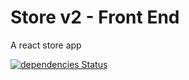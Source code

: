 # Store v2 - Front End
A react store app

[![dependencies Status](https://david-dm.org/jasson2788/store_fe/status.svg)](https://david-dm.org/jasson2788/store_fe)
